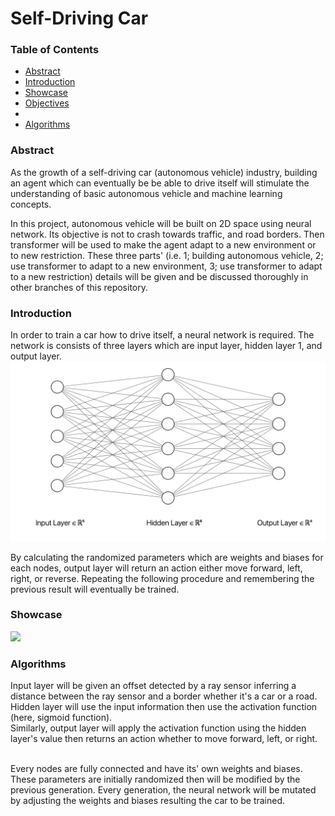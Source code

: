 # Self-Driving Car

### Table of Contents
<ul>
    <li><a href="abstract">Abstract</a></li>
    <li><a href="#intro">Introduction</a></li>
    <li><a href="#showcase">Showcase</a></li>
    <li><a href="#objectives">Objectives</a></li>
    <li><a href="#"></a></li>
    <li><a href="#algorithms">Algorithms</a></li>
</ul>

<h3 id="abstract">Abstract</h3>
As the growth of a self-driving car (autonomous vehicle) industry, building an agent which can eventually be be able to drive itself will stimulate the understanding of basic autonomous vehicle and machine learning concepts. <br>

In this project, autonomous vehicle will be built on 2D space using neural network. Its objective is not to crash towards traffic, and road borders. Then transformer will be used to make the agent adapt to a new environment or to new restriction. These three parts' (i.e. 1; building autonomous vehicle, 2; use transformer to adapt to a new environment, 3; use transformer to adapt to a new restriction) details will be given and be discussed thoroughly in other branches of this repository. <br>
<!--The following project's main priority is to build an autonomous vehicle lying on a 2D space which has obstacles such as road, and traffic, then use a transformer to make the agent adapt to a new environment. The vehicle will be implemented with a neural network from scratch which will eventually learn how to drive by itself. Since the project is mainly focused on transformer, it is essential to provide challengeable new environment. <br> -->

<h3 id="intro">Introduction</h3>

In order to train a car how to drive itself, a neural network is required. The network is consists of three layers which are input layer, hidden layer 1, and output layer. <br>
<img src="/imgs/nn.png">

By calculating the randomized parameters which are weights and biases for each nodes, output layer will return an action either move forward, left, right, or reverse. Repeating the following procedure and remembering the previous result will eventually be trained.

<h3 id="showcase">Showcase</h3>
<img src="/showcase/self-driving-showcase.gif">


<h3 id="algorithms">Algorithms</h3>
Input layer will be given an offset detected by a ray sensor inferring a distance between the ray sensor and a border whether it's a car or a road. <br>
Hidden layer will use the input information then use the activation function (here, sigmoid function). <br>
Similarly, output layer will apply the activation function using the hidden layer's value then returns an action whether to move forward, left, or right. <br>
<br>

Every nodes are fully connected and have its' own weights and biases. These parameters are initially randomized then will be modified by the previous generation. Every generation, the neural network will be mutated by adjusting the weights and biases resulting the car to be trained.
